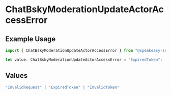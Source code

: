 # ChatBskyModerationUpdateActorAccessError

## Example Usage

```typescript
import { ChatBskyModerationUpdateActorAccessError } from "@speakeasy-sdks/bluesky/models/errors";

let value: ChatBskyModerationUpdateActorAccessError = "ExpiredToken";
```

## Values

```typescript
"InvalidRequest" | "ExpiredToken" | "InvalidToken"
```
